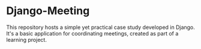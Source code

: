 # Django-Meeting
This repository hosts a simple yet practical case study developed in Django. It's a basic application for coordinating meetings, created as part of a learning project.
